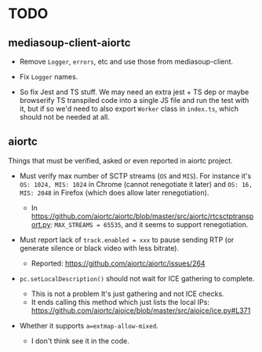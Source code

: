 # TODO

## mediasoup-client-aiortc

* Remove `Logger`, `errors`, etc and use those from mediasoup-client.

* Fix `Logger` names.

* So fix Jest and TS stuff. We may need an extra jest + TS dep or maybe browserify TS transpiled code into a single JS file and run the test with it, but if so we'd need to also export `Worker` class in `index.ts`, which should not be needed at all.


## aiortc

Things that must be verified, asked or even reported in aiortc project.

* Must verify max number of SCTP streams (`OS` and `MIS`). For instance it's `OS: 1024, MIS: 1024` in Chrome (cannot renegotiate it later) and `OS: 16, MIS: 2048` in Firefox (which does allow later renegotiation).
  - In https://github.com/aiortc/aiortc/blob/master/src/aiortc/rtcsctptransport.py:
    `MAX_STREAMS = 65535`, and it seems to support renegotiation.

* Must report lack of `track.enabled = xxx` to pause sending RTP (or generate silence or black video with less bitrate).
  - Reported: https://github.com/aiortc/aiortc/issues/264

* `pc.setLocalDescription()` should not wait for ICE gathering to complete.
  - This is not a problem It's just gathering and not ICE checks.
  - It ends calling this method which just lists the local IPs:
    https://github.com/aiortc/aioice/blob/master/src/aioice/ice.py#L371

* Whether it supports `a=extmap-allow-mixed`.
  - I don't think see it in the code.

